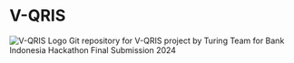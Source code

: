 # V-QRIS
![V-QRIS Logo](https://github.com/user-attachments/assets/df7dc899-9ec8-41da-831b-3335ce6c3366)
Git repository for V-QRIS project by Turing Team for Bank Indonesia Hackathon Final Submission 2024
